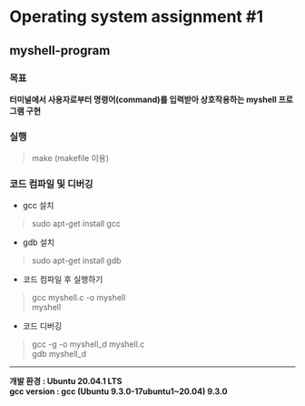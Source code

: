 # Operating system assignment #1
## myshell-program

<h3> 목표  </h3>
 <b> 터미널에서 사용자로부터 명령어(command)를 입력받아 상호작용하는 myshell 프로그램 구현 </b>

<h3> 실행 </h3>

> make (makefile 이용)

<h3> 코드 컴파일 및 디버깅 </h3>

- gcc 설치
> sudo apt-get install gcc

- gdb 설치
> sudo apt-get install gdb

- 코드 컴파일 후 실행하기
> gcc myshell.c -o myshell <br>
> myshell

- 코드 디버깅
> gcc -g -o myshell_d myshell.c <br>
> gdb myshell_d

<hr>
<b> 개발 환경 : Ubuntu 20.04.1 LTS </b> <br>
<b> gcc version : gcc (Ubuntu 9.3.0-17ubuntu1~20.04) 9.3.0 </b>
